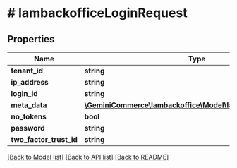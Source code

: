 # # IambackofficeLoginRequest


## Properties 


Name | Type | Description | Notes
------------ | ------------- | ------------- | -------------
**tenant_id**| **string** |   | [optional]
**ip_address**| **string** |   | [optional]
**login_id**| **string** |   | [optional]
**meta_data**| [**\GeminiCommerce\Iambackoffice\Model\IambackofficeMetaData**](IambackofficeMetaData.md) |   | [optional]
**no_tokens**| **bool** |   | [optional]
**password**| **string** |   | [optional]
**two_factor_trust_id**| **string** |   | [optional]


[[Back to Model list]](../../README.md#models) [[Back to API list]](../../README.md#endpoints) [[Back to README]](../../README.md)

